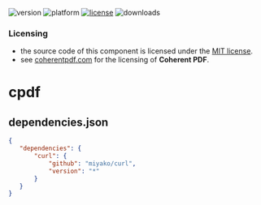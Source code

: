 ![version](https://img.shields.io/badge/version-20%2B-E23089)
![platform](https://img.shields.io/static/v1?label=platform&message=mac-intel%20|%20mac-arm%20|%20win-64&color=blue)
[![license](https://img.shields.io/github/license/miyako/cpdf)](LICENSE)
![downloads](https://img.shields.io/github/downloads/miyako/cpdf/total)

### Licensing

* the source code of this component is licensed under the [MIT license](https://github.com/miyako/cpdf/blob/master/LICENSE).
* see [coherentpdf.com](https://www.coherentpdf.com/index.html) for the licensing of **Coherent PDF**.

# cpdf

## dependencies.json

 ```json
{
	"dependencies": {
		"curl": {
			"github": "miyako/curl",
			"version": "*"
		}
	}
}
```
